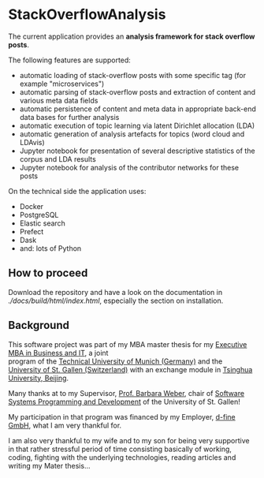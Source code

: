 # StackOverflowAnalysis

The current application provides an **analysis framework for stack overflow posts**.

The following features are supported:

- automatic loading of stack-overflow posts with some specific tag (for example "microservices")
- automatic parsing of stack-overflow posts and extraction of content and various meta data fields
- automatic persistence of content and meta data in appropriate back-end data bases for further analysis
- automatic execution of topic learning via latent Dirichlet allocation (LDA)
- automatic generation of analysis artefacts for topics (word cloud and LDAvis)
- Jupyter notebook for presentation of several descriptive statistics of the corpus
  and LDA results
- Jupyter notebook for analysis of the contributor networks for these posts

On the technical side the application uses:

- Docker
- PostgreSQL
- Elastic search
- Prefect
- Dask
- and: lots of Python

## How to proceed

Download the repository and have a look on the documentation in *./docs/build/html/index.html*, 
especially the section on installation.

## Background

This software project was part of my MBA master thesis for my
[Executive MBA in Business and IT](https://www.lll.tum.de/executive-mba-in-business-it/), a joint  
program of the [Technical University of Munich (Germany)](https://www.tum.de/) and the [University of St. Gallen (Switzerland)](https://www.es.unisg.ch/en/university-st-gallen-hsg)
with an exchange module in [Tsinghua University, Beijing](https://www.tsinghua.edu.cn/en/).

Many thanks at to my Supervisor, [Prof. Barbara Weber](https://www.alexandria.unisg.ch/persons/8178),
chair of [Software Systems Programming and Development](https://ics.unisg.ch/chair-se-weber) of 
the University of St. Gallen!

My participation in that program was financed by my Employer, [d-fine GmbH](https://www.d-fine.com/),
what I am very thankful for.

I am also very thankful to my wife and to my son for being very supportive in that rather 
stressful period of time consisting basically of working,
coding, fighting with the underlying technologies, 
reading articles and writing my Mater thesis...